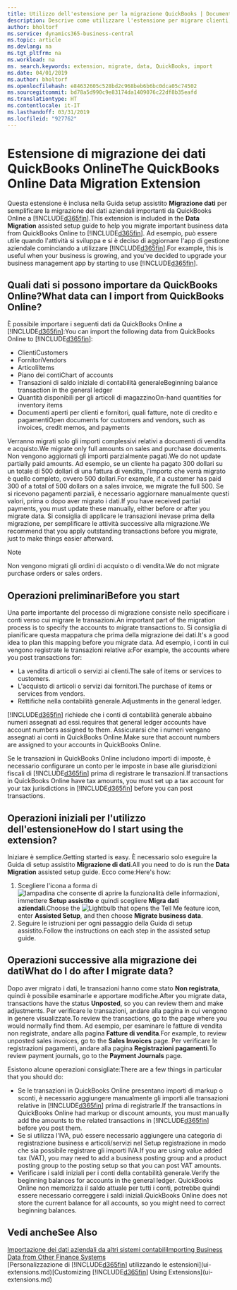 ```yaml
---
title: Utilizzo dell'estensione per la migrazione QuickBooks | Documenti Microsoft
description: Descrive come utilizzare l'estensione per migrare clienti, fornitori, articoli e conti da QuickBooks Online a Business Central.
author: bholtorf
ms.service: dynamics365-business-central
ms.topic: article
ms.devlang: na
ms.tgt_pltfrm: na
ms.workload: na
ms. search.keywords: extension, migrate, data, QuickBooks, import
ms.date: 04/01/2019
ms.author: bholtorf
ms.openlocfilehash: e84632605c528bd2c968beb6b6bc0dca05c74502
ms.sourcegitcommit: bd78a5d990c9e83174da1409076c22df8b35eafd
ms.translationtype: HT
ms.contentlocale: it-IT
ms.lasthandoff: 03/31/2019
ms.locfileid: "927762"
---
```

# <a name="the-quickbooks-online-data-migration-extension"></a><span data-ttu-id="3b1de-103">Estensione di migrazione dei dati QuickBooks Online</span><span class="sxs-lookup"><span data-stu-id="3b1de-103">The QuickBooks Online Data Migration Extension</span></span>
<span data-ttu-id="3b1de-104">Questa estensione è inclusa nella Guida setup assistito **Migrazione dati** per semplificare la migrazione dei dati aziendali importanti da QuickBooks Online a [!INCLUDE[d365fin](includes/d365fin_md.md)].</span><span class="sxs-lookup"><span data-stu-id="3b1de-104">This extension is included in the **Data Migration** assisted setup guide to help you migrate important business data from QuickBooks Online to [!INCLUDE[d365fin](includes/d365fin_md.md)].</span></span> <span data-ttu-id="3b1de-105">Ad esempio, può essere utile quando l'attività si sviluppa e si è deciso di aggiornare l'app di gestione aziendale cominciando a utilizzare [!INCLUDE[d365fin](includes/d365fin_md.md)].</span><span class="sxs-lookup"><span data-stu-id="3b1de-105">For example, this is useful when your business is growing, and you've decided to upgrade your business management app by starting to use [!INCLUDE[d365fin](includes/d365fin_md.md)].</span></span>

## <a name="what-data-can-i-import-from-quickbooks-online"></a><span data-ttu-id="3b1de-106">Quali dati si possono importare da QuickBooks Online?</span><span class="sxs-lookup"><span data-stu-id="3b1de-106">What data can I import from QuickBooks Online?</span></span>
<span data-ttu-id="3b1de-107">È possibile importare i seguenti dati da QuickBooks Online a [!INCLUDE[d365fin](includes/d365fin_md.md)]:</span><span class="sxs-lookup"><span data-stu-id="3b1de-107">You can import the following data from QuickBooks Online to [!INCLUDE[d365fin](includes/d365fin_md.md)]:</span></span>  

* <span data-ttu-id="3b1de-108">Clienti</span><span class="sxs-lookup"><span data-stu-id="3b1de-108">Customers</span></span>
* <span data-ttu-id="3b1de-109">Fornitori</span><span class="sxs-lookup"><span data-stu-id="3b1de-109">Vendors</span></span>
* <span data-ttu-id="3b1de-110">Articoli</span><span class="sxs-lookup"><span data-stu-id="3b1de-110">Items</span></span>
* <span data-ttu-id="3b1de-111">Piano dei conti</span><span class="sxs-lookup"><span data-stu-id="3b1de-111">Chart of accounts</span></span>
* <span data-ttu-id="3b1de-112">Transazioni di saldo iniziale di contabilità generale</span><span class="sxs-lookup"><span data-stu-id="3b1de-112">Beginning balance transaction in the general ledger</span></span>
* <span data-ttu-id="3b1de-113">Quantità disponibili per gli articoli di magazzino</span><span class="sxs-lookup"><span data-stu-id="3b1de-113">On-hand quantities for inventory items</span></span>
* <span data-ttu-id="3b1de-114">Documenti aperti per clienti e fornitori, quali fatture, note di credito e pagamenti</span><span class="sxs-lookup"><span data-stu-id="3b1de-114">Open documents for customers and vendors, such as invoices, credit memos, and payments</span></span>

<span data-ttu-id="3b1de-115">Verranno migrati solo gli importi complessivi relativi a documenti di vendita e acquisto.</span><span class="sxs-lookup"><span data-stu-id="3b1de-115">We migrate only full amounts on sales and purchase documents.</span></span> <span data-ttu-id="3b1de-116">Non vengono aggiornati gli importi parzialmente pagati.</span><span class="sxs-lookup"><span data-stu-id="3b1de-116">We do not update partially paid amounts.</span></span> <span data-ttu-id="3b1de-117">Ad esempio, se un cliente ha pagato 300 dollari su un totale di 500 dollari di una fattura di vendita, l'importo che verrà migrato è quello completo, ovvero 500 dollari.</span><span class="sxs-lookup"><span data-stu-id="3b1de-117">For example, if a customer has paid 300 of a total of 500 dollars on a sales invoice, we migrate the full 500.</span></span> <span data-ttu-id="3b1de-118">Se si ricevono pagamenti parziali, è necessario aggiornare manualmente questi valori, prima o dopo aver migrato i dati.</span><span class="sxs-lookup"><span data-stu-id="3b1de-118">If you have received partial payments, you must update these manually, either before or after you migrate data.</span></span> <span data-ttu-id="3b1de-119">Si consiglia di applicare le transazioni inevase prima della migrazione, per semplificare le attività successive alla migrazione.</span><span class="sxs-lookup"><span data-stu-id="3b1de-119">We recommend that you apply outstanding transactions before you migrate, just to make things easier afterward.</span></span>

> [!NOTE]  
>   <span data-ttu-id="3b1de-120">Non vengono migrati gli ordini di acquisto o di vendita.</span><span class="sxs-lookup"><span data-stu-id="3b1de-120">We do not migrate purchase orders or sales orders.</span></span>

## <a name="before-you-start"></a><span data-ttu-id="3b1de-121">Operazioni preliminari</span><span class="sxs-lookup"><span data-stu-id="3b1de-121">Before you start</span></span>
<span data-ttu-id="3b1de-122">Una parte importante del processo di migrazione consiste nello specificare i conti verso cui migrare le transazioni.</span><span class="sxs-lookup"><span data-stu-id="3b1de-122">An important part of the migration process is to specify the accounts to migrate transactions to.</span></span> <span data-ttu-id="3b1de-123">Si consiglia di pianificare questa mappatura che prima della migrazione dei dati.</span><span class="sxs-lookup"><span data-stu-id="3b1de-123">It's a good idea to plan this mapping before you migrate data.</span></span> <span data-ttu-id="3b1de-124">Ad esempio, i conti in cui vengono registrate le transazioni relative a:</span><span class="sxs-lookup"><span data-stu-id="3b1de-124">For example, the accounts where you post transactions for:</span></span>  

* <span data-ttu-id="3b1de-125">La vendita di articoli o servizi ai clienti.</span><span class="sxs-lookup"><span data-stu-id="3b1de-125">The sale of items or services to customers.</span></span>
* <span data-ttu-id="3b1de-126">L'acquisto di articoli o servizi dai fornitori.</span><span class="sxs-lookup"><span data-stu-id="3b1de-126">The purchase of items or services from vendors.</span></span>  
* <span data-ttu-id="3b1de-127">Rettifiche nella contabilità generale.</span><span class="sxs-lookup"><span data-stu-id="3b1de-127">Adjustments in the general ledger.</span></span>  

[!INCLUDE[d365fin](includes/d365fin_md.md)] <span data-ttu-id="3b1de-128">richiede che i conti di contabilità generale abbaino numeri assegnati ad essi.</span><span class="sxs-lookup"><span data-stu-id="3b1de-128">requires that general ledger accounts have account numbers assigned to them.</span></span> <span data-ttu-id="3b1de-129">Assicurarsi che i numeri vengano assegnati ai conti in QuickBooks Online.</span><span class="sxs-lookup"><span data-stu-id="3b1de-129">Make sure that account numbers are assigned to your accounts in QuickBooks Online.</span></span>

<span data-ttu-id="3b1de-130">Se le transazioni in QuickBooks Online includono importi di imposte, è necessario configurare un conto per le imposte in base alle giurisdizioni fiscali di [!INCLUDE[d365fin](includes/d365fin_md.md)] prima di registrare le transazioni.</span><span class="sxs-lookup"><span data-stu-id="3b1de-130">If transactions in QuickBooks Online have tax amounts, you must set up a tax account for your tax jurisdictions in [!INCLUDE[d365fin](includes/d365fin_md.md)] before you can post transactions.</span></span>

## <a name="how-do-i-start-using-the-extension"></a><span data-ttu-id="3b1de-131">Operazioni iniziali per l'utilizzo dell'estensione</span><span class="sxs-lookup"><span data-stu-id="3b1de-131">How do I start using the extension?</span></span>
<span data-ttu-id="3b1de-132">Iniziare è semplice.</span><span class="sxs-lookup"><span data-stu-id="3b1de-132">Getting started is easy.</span></span> <span data-ttu-id="3b1de-133">È necessario solo eseguire la Guida di setup assistito **Migrazione di dati**.</span><span class="sxs-lookup"><span data-stu-id="3b1de-133">All you need to do is run the **Data Migration** assisted setup guide.</span></span> <span data-ttu-id="3b1de-134">Ecco come:</span><span class="sxs-lookup"><span data-stu-id="3b1de-134">Here's how:</span></span>

1. <span data-ttu-id="3b1de-135">Scegliere l'icona a forma di ![lampadina che consente di aprire la funzionalità delle informazioni](media/ui-search/search_small.png "Informazioni sull'operazione che si desidera eseguire"), immettere **Setup assistito** e quindi scegliere **Migra dati aziendali**.</span><span class="sxs-lookup"><span data-stu-id="3b1de-135">Choose the ![Lightbulb that opens the Tell Me feature](media/ui-search/search_small.png "Tell me what you want to do") icon, enter **Assisted Setup**, and then choose **Migrate business data**.</span></span>
2. <span data-ttu-id="3b1de-136">Seguire le istruzioni per ogni passaggio della Guida di setup assistito.</span><span class="sxs-lookup"><span data-stu-id="3b1de-136">Follow the instructions on each step in the assisted setup guide.</span></span>

## <a name="what-do-i-do-after-i-migrate-data"></a><span data-ttu-id="3b1de-137">Operazioni successive alla migrazione dei dati</span><span class="sxs-lookup"><span data-stu-id="3b1de-137">What do I do after I migrate data?</span></span>
<span data-ttu-id="3b1de-138">Dopo aver migrato i dati, le transazioni hanno come stato **Non registrata**, quindi è possibile esaminarle e apportare modifiche.</span><span class="sxs-lookup"><span data-stu-id="3b1de-138">After you migrate data, transactions have the status **Unposted**, so you can review them and make adjustments.</span></span> <span data-ttu-id="3b1de-139">Per verificare le transazioni, andare alla pagina in cui vengono in genere visualizzate.</span><span class="sxs-lookup"><span data-stu-id="3b1de-139">To review the transactions, go to the page where you would normally find them.</span></span> <span data-ttu-id="3b1de-140">Ad esempio, per esaminare le fatture di vendita non registrate, andare alla pagina **Fatture di vendita**.</span><span class="sxs-lookup"><span data-stu-id="3b1de-140">For example, to review unposted sales invoices, go to the **Sales Invoices** page.</span></span> <span data-ttu-id="3b1de-141">Per verificare le registrazioni pagamenti, andare alla pagina **Registrazioni pagamenti**.</span><span class="sxs-lookup"><span data-stu-id="3b1de-141">To review payment journals, go to the **Payment Journals** page.</span></span>   

<span data-ttu-id="3b1de-142">Esistono alcune operazioni consigliate:</span><span class="sxs-lookup"><span data-stu-id="3b1de-142">There are a few things in particular that you should do:</span></span>

* <span data-ttu-id="3b1de-143">Se le transazioni in QuickBooks Online presentano importi di markup o sconti, è necessario aggiungere manualmente gli importi alle transazioni relative in [!INCLUDE[d365fin](includes/d365fin_md.md)] prima di registrarle.</span><span class="sxs-lookup"><span data-stu-id="3b1de-143">If the transactions in QuickBooks Online had markup or discount amounts, you must manually add the amounts to the related transactions in [!INCLUDE[d365fin](includes/d365fin_md.md)] before you post them.</span></span>
* <span data-ttu-id="3b1de-144">Se si utilizza l'IVA, può essere necessario aggiungere una categoria di registrazione business e articoli/servizi nel Setup registrazione in modo che sia possibile registrare gli importi IVA.</span><span class="sxs-lookup"><span data-stu-id="3b1de-144">If you are using value added tax (VAT), you may need to add a business posting group and a product posting group to the posting setup so that you can post VAT amounts.</span></span>
* <span data-ttu-id="3b1de-145">Verificare i saldi iniziali per i conti della contabilità generale.</span><span class="sxs-lookup"><span data-stu-id="3b1de-145">Verify the beginning balances for accounts in the general ledger.</span></span> <span data-ttu-id="3b1de-146">QuickBooks Online non memorizza il saldo attuale per tutti i conti, potrebbe quindi essere necessario correggere i saldi iniziali.</span><span class="sxs-lookup"><span data-stu-id="3b1de-146">QuickBooks Online does not store the current balance for all accounts, so you might need to correct beginning balances.</span></span>

## <a name="see-also"></a><span data-ttu-id="3b1de-147">Vedi anche</span><span class="sxs-lookup"><span data-stu-id="3b1de-147">See Also</span></span>
[<span data-ttu-id="3b1de-148">Importazione dei dati aziendali da altri sistemi contabili</span><span class="sxs-lookup"><span data-stu-id="3b1de-148">Importing Business Data from Other Finance Systems</span></span>](across-import-data-configuration-packages.md)  
<span data-ttu-id="3b1de-149">[Personalizzazione di [!INCLUDE[d365fin](includes/d365fin_md.md)] utilizzando le estensioni](ui-extensions.md)</span><span class="sxs-lookup"><span data-stu-id="3b1de-149">[Customizing [!INCLUDE[d365fin](includes/d365fin_md.md)] Using Extensions](ui-extensions.md)</span></span>  
